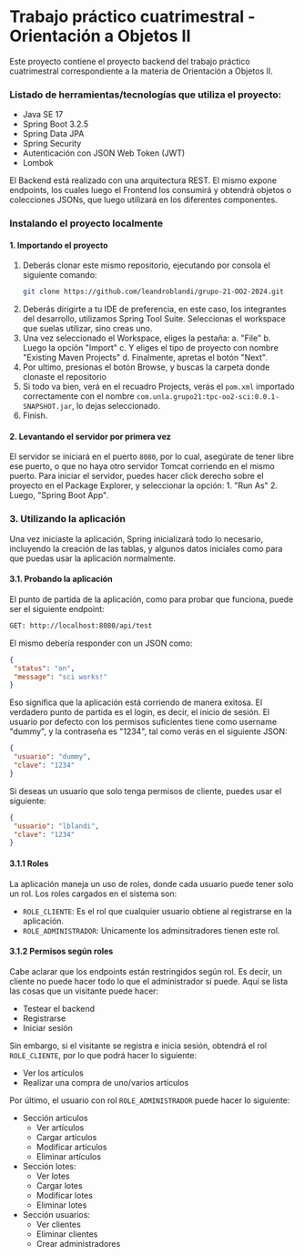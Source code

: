 # Trabajo práctico cuatrimestral - Orientación a Objetos II
Este proyecto contiene el proyecto backend del trabajo práctico cuatrimestral correspondiente a la materia de Orientación a Objetos II.
### Listado de herramientas/tecnologías que utiliza el proyecto:
- Java SE 17
- Spring Boot 3.2.5
- Spring Data JPA
- Spring Security
- Autenticación con JSON Web Token (JWT)
- Lombok

El Backend está realizado con una arquitectura REST. El mismo expone endpoints, los cuales luego el Frontend los consumirá y obtendrá objetos o colecciones JSONs, que luego utilizará en los diferentes componentes.

### Instalando el proyecto localmente
#### 1. Importando el proyecto
1. Deberás clonar este mismo repositorio, ejecutando por consola el siguiente comando:
    ```bash
    git clone https://github.com/leandroblandi/grupo-21-OO2-2024.git
    ```
2. Deberás dirigirte a tu IDE de preferencia, en este caso, los integrantes del desarrollo, utilizamos Spring Tool Suite. Seleccionas el workspace que suelas utilizar, sino creas uno. 
3. Una vez seleccionado el Workspace, eliges la pestaña:
    a. "File"
    b. Luego la opción "Import"
    c. Y eliges el tipo de proyecto con nombre "Existing Maven Projects"
    d. Finalmente, apretas el botón "Next".
4. Por ultimo, presionas el botón Browse, y buscas la carpeta donde clonaste el repositorio
5. Si todo va bien, verá en el recuadro Projects, verás el `pom.xml` importado correctamente con el nombre `com.unla.grupo21:tpc-oo2-sci:0.0.1-SNAPSHOT.jar`, lo dejas seleccionado.
6. Finish.
#### 2. Levantando el servidor por primera vez
El servidor se iniciará en el puerto `8080`, por lo cual, asegúrate de tener libre ese puerto, o que no haya otro servidor Tomcat corriendo en el mismo puerto.
Para iniciar el servidor, puedes hacer click derecho sobre el proyecto en el Package Explorer, y seleccionar la opción:
    1. "Run As"
    2. Luego, "Spring Boot App".
### 3. Utilizando la aplicación
Una vez iniciaste la aplicación, Spring inicializará todo lo necesario, incluyendo la creación de las tablas, y algunos datos iniciales como para que puedas usar la aplicación normalmente.
#### 3.1. Probando la aplicación
El punto de partida de la aplicación, como para probar que funciona, puede ser el siguiente endpoint:
```bash
GET: http://localhost:8080/api/test
```
El mismo debería responder con un JSON como:
``` json
{
 "status": "on",
 "message": "sci works!"
}
```
Eso significa que la aplicación está corriendo de manera exitosa. El verdadero punto de partida es el login, es decir, el inicio de sesión. El usuario por defecto con los permisos suficientes tiene como username "dummy", y la contraseña es "1234", tal como verás en el siguiente JSON:
``` json
{
 "usuario": "dummy",
 "clave": "1234"
}
```
Si deseas un usuario que solo tenga permisos de cliente, puedes usar el siguiente:
``` json
{
 "usuario": "lblandi",
 "clave": "1234"
}
```

#### 3.1.1 Roles
La aplicación maneja un uso de roles, donde cada usuario puede tener solo un rol. Los roles cargados en el sistema son:
- `ROLE_CLIENTE`: Es el rol que cualquier usuario obtiene al registrarse en la aplicación.
- `ROLE_ADMINISTRADOR`: Unicamente los adminsitradores tienen este rol.
#### 3.1.2 Permisos según roles
Cabe aclarar que los endpoints están restringidos según rol. Es decir, un cliente no puede hacer todo lo que el administrador sí puede. Aquí se lista las cosas que un visitante puede hacer:
- Testear el backend
- Registrarse
- Iniciar sesión

Sin embargo, si el visitante se registra e inicia sesión, obtendrá el rol `ROLE_CLIENTE`, por lo que podrá hacer lo siguiente:
- Ver los artículos
- Realizar una compra de uno/varios artículos

Por último, el usuario con rol `ROLE_ADMINISTRADOR` puede hacer lo siguiente:
- Sección artículos
    - Ver artículos
    - Cargar artículos
    - Modificar artículos
    - Eliminar artículos
- Sección lotes:
    - Ver lotes
    - Cargar lotes
    - Modificar lotes
    - Eliminar lotes
- Sección usuarios:
    - Ver clientes
    - Eliminar clientes
    - Crear administradores
